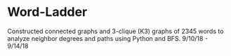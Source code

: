 # Word-Ladder
Constructed connected graphs and 3-clique (K3) graphs of 2345 words to analyze neighbor degrees and paths using Python and BFS. 9/10/18 - 9/14/18
